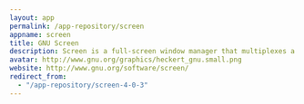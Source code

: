 ```yaml
---
layout: app
permalink: /app-repository/screen
appname: screen
title: GNU Screen
description: Screen is a full-screen window manager that multiplexes a physical terminal between several processes.
avatar: http://www.gnu.org/graphics/heckert_gnu.small.png
website: http://www.gnu.org/software/screen/
redirect_from:
  - "/app-repository/screen-4-0-3"
---
```


